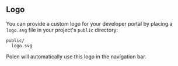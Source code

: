 ## Logo

You can provide a custom logo for your developer portal by placing a `logo.svg` file in your project's `public` directory:

```
public/
  logo.svg
```

Polen will automatically use this logo in the navigation bar.
